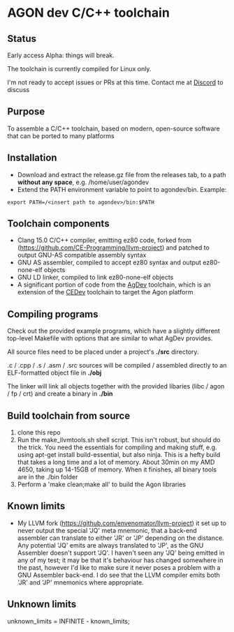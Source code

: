 # AGON dev C/C++ toolchain
## Status
Early access Alpha: things will break.

The toolchain is currently compiled for Linux only.

I'm not ready to accept issues or PRs at this time. Contact me at [Discord](https://discord.gg/A7rY9AcF) to discuss
## Purpose
To assemble a C/C++ toolchain, based on modern, open-source software that can be ported to many platforms
## Installation
- Download and extract the release.gz file from the releases tab, to a path <b>without any space</b>, e.g. /home/user/agondev
- Extend the PATH environment variable to point to agondev/bin. Example:

``` 
export PATH=/<insert path to agondev>/bin:$PATH
```

## Toolchain components
- Clang 15.0 C/C++ compiler, emitting ez80 code, forked from (https://github.com/CE-Programming/llvm-project) and patched to output GNU-AS compatible assembly syntax
- GNU AS assembler, compiled to accept ez80 syntax and output ez80-none-elf objects
- GNU LD linker, compiled to link ez80-none-elf objects
- A significant portion of code from the [AgDev](https://github.com/pcawte/AgDev) toolchain, which is an extension of the [CEDev](https://ce-programming.github.io/toolchain/index.html) toolchain to target the Agon platform

## Compiling programs
Check out the provided example programs, which have a slightly different top-level Makefile with options that are similar to what AgDev provides.

All source files need to be placed under a project's <b>./src</b> directory.

.c / .cpp / .s / .asm / .src sources will be compiled / assembled directly to an ELF-formatted object file in <b>./obj</b>

The linker will link all objects together with the provided libaries (libc / agon / fp / crt) and create a binary in <b>./bin</b>

## Build toolchain from source
1) clone this repo
2) Run the make_llvmtools.sh shell script. This isn't robust, but should do the trick. You need the essentials for compiling and making stuff, e.g. using apt-get install build-essential, but also ninja. This is a hefty build that takes a long time and a lot of memory. About 30min on my AMD 4650, taking up 14-15GB of memory. When it finishes, all binary tools are in the ./bin folder
3) Perform a 'make clean;make all' to build the Agon libraries

## Known limits
- My LLVM fork (https://github.com/envenomator/llvm-project) it set up to never output the special 'JQ' meta mnemonic, that a back-end assembler can translate to either 'JR' or 'JP' depending on the distance. Any potential 'JQ' emits are always translated to 'JP', as the GNU Assembler doesn't support 'JQ'. I haven't seen any 'JQ' being emitted in any of my test; it may be that it's behaviour has changed somewhere in the past, however I'd like to make sure it never poses a problem with a GNU Assembler back-end. I do see that the LLVM compiler emits both 'JR' and 'JP' mnemonics where appropriate.

## Unknown limits
unknown_limits = INFINITE - known_limits;
